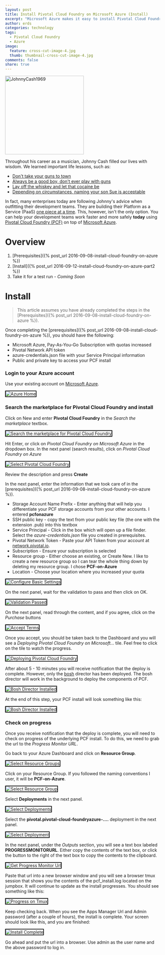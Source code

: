```yaml
---
layout: post
title: Install Pivotal Cloud Foundry on Microsoft Azure (Install)
excerpt: "Microsoft Azure makes it easy to install Pivotal Cloud Foundry. Follow these steps to be up and running with Pivotal Cloud Foundry in a few hours."
author: erds
categories: technology
tags:
  - Pivotal Cloud Foundry
  - Azure
image:
  feature: cross-cut-image-4.jpg
  thumb: thumbnail-cross-cut-image-4.jpg
comments: false
share: true
---
```


<a title="By Joel Baldwin (LOOK April 29, 1969. p.74) [Public domain, Public domain or Public domain], via Wikimedia Commons"><img width="256" alt="JohnnyCash1969" class="pull-right" src="{{ site.url }}/images/pcf-on-azure/JohnnyCash1969.jpg"/></a>


Throughout his career as a musician, Johnny Cash filled our lives with wisdom. We learned important life lessons, such as:

* <a href="https://play.google.com/music/preview/Trppte3wdqzvsehzhlgmzwvz54q?lyrics=1" target="\_blank">Don't take your guns to town</a>
* <a href="https://play.google.com/music/preview/Txqr3w7pza3jtwynlgxqqo5taya?lyrics=1" target="\_blank">Always be a good boy, don't ever play with guns</a>
* <a href="https://play.google.com/music/preview/Tqshbtiku2jdpmsfetstzt2rkzm?lyrics=1" target="\_blank">Lay off the whiskey and let that cocaine be</a>
* <a href="https://play.google.com/music/preview/Tmf2am7pkabtjiass65j65zzw54?lyrics=1" target="\_blank">Depending on circumstances, naming your son Sue is acceptable</a>

In fact, many enterprises today are following Johnny's advice when outfitting their development teams. They are building their Platform as a Service (PaaS) <a href="https://play.google.com/music/preview/T7d4o3gr6arqoojow32jvc3qnji?lyrics=1" target="\_blank">one piece at a time</a>. This, however, isn't the only option. You can help your development teams work faster and more safely **today** using <a href="https://pivotal.io" target="\_blank">Pivotal Cloud Foundry (PCF)</a> on top of <a href="https://azure.microsoft.com" target="\_blank">Microsoft Azure</a>.

# Overview
1. [Prerequisites]({% post_url 2016-09-08-install-cloud-foundry-on-azure %})
2. [Install]({% post_url 2016-09-12-install-cloud-foundry-on-azure-part2 %})
3. Take it for a test run - *Coming Soon*

# Install

> This article assumes you have already completed the steps in the [Prerequisites]({% post_url 2016-09-08-install-cloud-foundry-on-azure %}).

Once completing the [prerequisites]({% post_url 2016-09-08-install-cloud-foundry-on-azure %}), you should have the following:

* Microsoft Azure, Pay-As-You-Go Subscription with quotas increased
* Pivotal Network API token
* azure-credentials.json file with your Service Principal information
* Public and private key to access your PCF install

### Login to your Azure account

Use your existing account on <a href="https://azure.microsoft.com/en-us/free/" target="\_blank">Microsoft Azure</a>.

<img alt="Azure Home" style="border:2px solid #000" src="{{ site.url }}/images/install-pcf-on-azure/Azure-Home-1200.jpg"/>

### Search the marketplace for Pivotal Cloud Foundry and install

Click on New and enter **Pivotal Cloud Foundry** in the *Search the marketplace* textbox.

<img alt="Search the marketplace for Pivotal Cloud Foundry" style="border:2px solid #000" src="{{ site.url }}/images/install-pcf-on-azure/Search-For-PCF-1200.jpg"/>

Hit Enter, or click on *Pivotal Cloud Foundry on Microsoft Azure* in the dropdown box. In the next panel (search results), click on *Pivotal Cloud Foundry on Azure*

<img alt="Select Pivotal Cloud Foundry" style="border:2px solid #000" src="{{ site.url }}/images/install-pcf-on-azure/Found-PCF-1200.jpg"/>

Review the description and press **Create**

In the next panel, enter the information that we took care of in the [prerequisites]({% post_url 2016-09-08-install-cloud-foundry-on-azure %}).

* Storage Account Name Prefix - Enter anything that will help you differentiate your PCF storage accounts from your other accounts. I entered **pcfonazure**
* SSH public key - copy the text from your public key file (the one with the extension .pub) into this textbox
* Service Principal - Click in the box which will open up a file finder. Select the *azure-credentials.json* file you created in prerequisites.
* Pivotal Network Token - Paste your API Token from your account at <a href="https://network.pivotal.io" target="\_blank">network.pivotal.io</a>.
* Subscription - Ensure your subscription is selected
* Resource group - Either choose an existing, or Create New. I like to create a new resource group so I can tear the whole thing down by deleting my resource group. I chose **PCF-on-Azure**
* Location - Choose your location where you increased your quota

<img alt="Configure Basic Settings" style="border:2px solid #000" src="{{ site.url }}/images/install-pcf-on-azure/Configure-Basic-Settings-1200.jpg"/>

On the next panel, wait for the validation to pass and then click on OK.

<img alt="Validation Passed" style="border:2px solid #000" src="{{ site.url }}/images/install-pcf-on-azure/Validation-Passed-1200.jpg"/>

On the next panel, read through the content, and if you agree, click on the *Purchase* buttons

<img alt="Accept Terms" style="border:2px solid #000" src="{{ site.url }}/images/install-pcf-on-azure/Terms-Accept-1200.jpg"/>

Once you accept, you should be taken back to the Dashboard and you will see a *Deploying Pivotal Cloud Foundry on Microsoft...* tile. Feel free to click on the tile to watch the progress.

<img alt="Deploying Pivotal Cloud Foundry" style="border:2px solid #000" src="{{ site.url }}/images/install-pcf-on-azure/Deploying-PCF-1200.jpg"/>

After about 5 - 10 minutes you will receive notification that the deploy is complete. However, only the <a href="https://bosh.io" target="\_blank">bosh</a> director has been deployed. The bosh director will work in the background to deploy the components of PCF.

<img alt="Bosh Director Installed" style="border:2px solid #000" src="{{ site.url }}/images/install-pcf-on-azure/Deployed-1200.jpg"/>

At the end of this step, your PCF install will look something like this:

<img alt="Bosh Director Installed" style="border:2px solid #000" src="{{ site.url }}/images/install-pcf-on-azure/First-Install-1200.jpg"/>

### Check on progress

Once you receive notification that the deploy is complete, you will need to check on progress of the underlying PCF install. To do this, we need to grab the url to the *Progress Monitor URL*.

Go back to your Azure Dashboard and click on **Resource Group**.

<img alt="Select Resource Groups" style="border:2px solid #000" src="{{ site.url }}/images/install-pcf-on-azure/Select-Resource-Groups-1200.jpg"/>

Click on your Resource Group. If you followed the naming conventions I user, it will be **PCF-on-Azure**.

<img alt="Select Resource Group" style="border:2px solid #000" src="{{ site.url }}/images/install-pcf-on-azure/Select-Resource-Group-1200.jpg"/>

Select **Deployments** in the next panel.

<img alt="Select Deployments" style="border:2px solid #000" src="{{ site.url }}/images/install-pcf-on-azure/Select-Deployments-1200.jpg"/>

Select the **pivotal.pivotal-cloud-foundryazure-....** deployment in the next panel.

<img alt="Select Deployment" style="border:2px solid #000" src="{{ site.url }}/images/install-pcf-on-azure/Select-Deployment-1200.jpg"/>

In the next panel, under the *Outputs* section, you will see a text box labeled **PROGRESSMONITORURL**. Either copy the contents of the text box, or click the button to the right of the text box to copy the contents to the clipboard.

<img alt="Get Progress Monitor Url" style="border:2px solid #000" src="{{ site.url }}/images/install-pcf-on-azure/Get-Progress-Monitor-Url-1200.jpg"/>

Paste that url into a new browser window and you will see a browser tmux session that shows you the contents of the pcf_install.log located on the jumpbox. It will continue to update as the install progresses. You should see something like this:

<img alt="Progress on Tmux" style="border:2px solid #000" src="{{ site.url }}/images/install-pcf-on-azure/Progress-Tmux-1200.jpg"/>

Keep checking back. When you see the Apps Manager Url and Admin password (after a couple of hours), the install is complete. Your screen should look like this, and you are finished:

<img alt="Install Complete" style="border:2px solid #000" src="{{ site.url }}/images/install-pcf-on-azure/Install-Complete-1200.jpg"/>

Go ahead and put the url into a browser. Use admin as the user name and the above password to log in.
